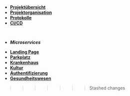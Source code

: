 * [**Projektübersicht**](_einleitung/projektuebersicht)
* [**Projektorganisation**](_einleitung/projektorganisation)
* [**Protokolle**](_einleitung/protokolle)
* [**CI/CD**](ci_cd/index)
<br>

- ***Microservices***

* [**Landing Page**](landingpage/index)
* [**Parkplatz**](parkplatz/index)
* [**Krankenhaus**](krankenhaus/index)
* [**Kultur**](kultur/index)
* [**Authentifizierung**](authentifizierung/index)
* [**Gesundheitswesen**](gesundheitswesen/index)


>>>>>>> Stashed changes
